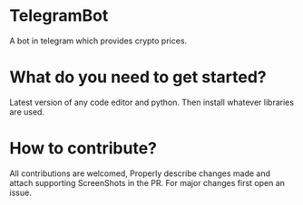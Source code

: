 # TelegramBot
A bot in telegram which provides crypto prices.


# What do you need to get started?
Latest version of any code editor and python. Then install whatever libraries are used.

# How to contribute?
All contributions are welcomed, Properly describe changes made and attach supporting ScreenShots in the PR. For major changes first open an issue.
